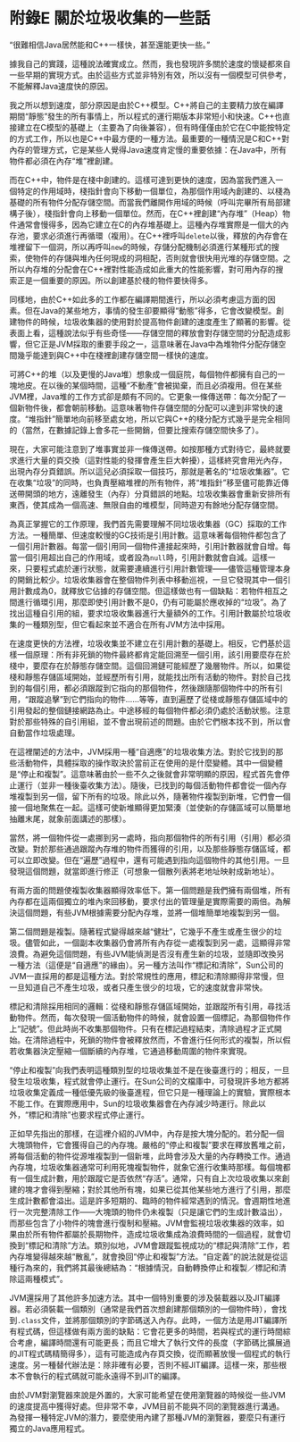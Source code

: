 # 附錄E 關於垃圾收集的一些話


“很難相信Java居然能和C++一樣快，甚至還能更快一些。”

據我自己的實踐，這種說法確實成立。然而，我也發現許多關於速度的懷疑都來自一些早期的實現方式。由於這些方式並非特別有效，所以沒有一個模型可供參考，不能解釋Java速度快的原因。

我之所以想到速度，部分原因是由於C++模型。C++將自己的主要精力放在編譯期間“靜態”發生的所有事情上，所以程式的運行期版本非常短小和快速。C++也直接建立在C模型的基礎上（主要為了向後兼容），但有時僅僅由於它在C中能按特定的方式工作，所以也是C++中最方便的一種方法。最重要的一種情況是C和C++對內存的管理方式，它是某些人覺得Java速度肯定慢的重要依據：在Java中，所有物件都必須在內存“堆”裡創建。

而在C++中，物件是在棧中創建的。這樣可達到更快的速度，因為當我們進入一個特定的作用域時，棧指針會向下移動一個單位，為那個作用域內創建的、以棧為基礎的所有物件分配存儲空間。而當我們離開作用域的時候（呼叫完畢所有局部建構子後），棧指針會向上移動一個單位。然而，在C++裡創建“內存堆”（Heap）物件通常會慢得多，因為它建立在C的內存堆基礎上。這種內存堆實際是一個大的內存池，要求必須進行再循環（複用）。在C++裡呼叫`delete`以後，釋放的內存會在堆裡留下一個洞，所以再呼叫`new`的時候，存儲分配機制必須進行某種形式的搜索，使物件的存儲與堆內任何現成的洞相配，否則就會很快用光堆的存儲空間。之所以內存堆的分配會在C++裡對性能造成如此重大的性能影響，對可用內存的搜索正是一個重要的原因。所以創建基於棧的物件要快得多。

同樣地，由於C++如此多的工作都在編譯期間進行，所以必須考慮這方面的因素。但在Java的某些地方，事情的發生卻要顯得“動態”得多，它會改變模型。創建物件的時候，垃圾收集器的使用對於提高物件創建的速度產生了顯著的影響。從表面上看，這種說法似乎有些奇怪——存儲空間的釋放會對存儲空間的分配造成影響，但它正是JVM採取的重要手段之一，這意味著在Java中為堆物件分配存儲空間幾乎能達到與C++中在棧裡創建存儲空間一樣快的速度。

可將C++的堆（以及更慢的Java堆）想象成一個庭院，每個物件都擁有自己的一塊地皮。在以後的某個時間，這種“不動產”會被拋棄，而且必須複用。但在某些JVM裡，Java堆的工作方式卻是頗有不同的。它更象一條傳送帶：每次分配了一個新物件後，都會朝前移動。這意味著物件存儲空間的分配可以達到非常快的速度。“堆指針”簡單地向前移至處女地，所以它與C++的棧分配方式幾乎是完全相同的（當然，在數據記錄上會多花一些開銷，但要比搜索存儲空間快多了）。

現在，大家可能注意到了堆事實並非一條傳送帶。如按那種方式對待它，最終就要求進行大量的頁交換（這對性能的發揮會產生巨大幹擾），這樣終究會用光內存，出現內存分頁錯誤。所以這兒必須採取一個技巧，那就是著名的“垃圾收集器”。它在收集“垃圾”的同時，也負責壓縮堆裡的所有物件，將“堆指針”移至儘可能靠近傳送帶開頭的地方，遠離發生（內存）分頁錯誤的地點。垃圾收集器會重新安排所有東西，使其成為一個高速、無限自由的堆模型，同時遊刃有餘地分配存儲空間。

為真正掌握它的工作原理，我們首先需要理解不同垃圾收集器（GC）採取的工作方法。一種簡單、但速度較慢的GC技術是引用計數。這意味著每個物件都包含了一個引用計數器。每當一個引用同一個物件連接起來時，引用計數器就會自增。每當一個引用超出自己的作用域，或者設為`null`時，引用計數就會自減。這樣一來，只要程式處於運行狀態，就需要連續進行引用計數管理——儘管這種管理本身的開銷比較少。垃圾收集器會在整個物件列表中移動巡視，一旦它發現其中一個引用計數成為0，就釋放它佔據的存儲空間。但這樣做也有一個缺點：若物件相互之間進行循環引用，那麼即使引用計數不是0，仍有可能屬於應收掉的“垃圾”。為了找出這種自引用的組，要求垃圾收集器進行大量額外的工作。引用計數屬於垃圾收集的一種類別型，但它看起來並不適合在所有JVM方法中採用。

在速度更快的方法裡，垃圾收集並不建立在引用計數的基礎上。相反，它們基於這樣一個原理：所有非死鎖的物件最終都肯定能回溯至一個引用，該引用要麼存在於棧中，要麼存在於靜態存儲空間。這個回溯鏈可能經歷了幾層物件。所以，如果從棧和靜態存儲區域開始，並經歷所有引用，就能找出所有活動的物件。對於自己找到的每個引用，都必須跟蹤到它指向的那個物件，然後跟隨那個物件中的所有引用，“跟蹤追擊”到它們指向的物件……等等，直到遍歷了從棧或靜態存儲區域中的引用發起的整個鏈接網路為止。中途移經的每個物件都必須仍處於活動狀態。注意對於那些特殊的自引用組，並不會出現前述的問題。由於它們根本找不到，所以會自動當作垃圾處理。

在這裡闡述的方法中，JVM採用一種“自適應”的垃圾收集方法。對於它找到的那些活動物件，具體採取的操作取決於當前正在使用的是什麼變體。其中一個變體是“停止和複製”。這意味著由於一些不久之後就會非常明顯的原因，程式首先會停止運行（並非一種後臺收集方法）。隨後，已找到的每個活動物件都會從一個內存堆複製到另一個，留下所有的垃圾。除此以外，隨著物件複製到新堆，它們會一個接一個地聚焦在一起。這樣可使新堆顯得更加緊湊（並使新的存儲區域可以簡單地抽離末尾，就象前面講述的那樣）。

當然，將一個物件從一處挪到另一處時，指向那個物件的所有引用（引用）都必須改變。對於那些通過跟蹤內存堆的物件而獲得的引用，以及那些靜態存儲區域，都可以立即改變。但在“遍歷”過程中，還有可能遇到指向這個物件的其他引用。一旦發現這個問題，就當即進行修正（可想象一個散列表將老地址映射成新地址）。

有兩方面的問題使複製收集器顯得效率低下。第一個問題是我們擁有兩個堆，所有內存都在這兩個獨立的堆內來回移動，要求付出的管理量是實際需要的兩倍。為解決這個問題，有些JVM根據需要分配內存堆，並將一個堆簡單地複製到另一個。

第二個問題是複製。隨著程式變得越來越“健壯”，它幾乎不產生或產生很少的垃圾。儘管如此，一個副本收集器仍會將所有內存從一處複製到另一處，這顯得非常浪費。為避免這個問題，有些JVM能偵測是否沒有產生新的垃圾，並隨即改換另一種方法（這便是“自適應”的緣由）。另一種方法叫作“標記和清除”，Sun公司的JVM一直採用的都是這種方法。對於常規性的應用，標記和清除顯得非常慢，但一旦知道自己不產生垃圾，或者只產生很少的垃圾，它的速度就會非常快。

標記和清除採用相同的邏輯：從棧和靜態存儲區域開始，並跟蹤所有引用，尋找活動物件。然而，每次發現一個活動物件的時候，就會設置一個標記，為那個物件作上“記號”。但此時尚不收集那個物件。只有在標記過程結束，清除過程才正式開始。在清除過程中，死鎖的物件會被釋放然而，不會進行任何形式的複製，所以假若收集器決定壓縮一個斷續的內存堆，它通過移動周圍的物件來實現。

“停止和複製”向我們表明這種類別型的垃圾收集並不是在後臺進行的；相反，一旦發生垃圾收集，程式就會停止運行。在Sun公司的文檔庫中，可發現許多地方都將垃圾收集定義成一種低優先級的後臺進程，但它只是一種理論上的實驗，實際根本不能工作。在實際應用中，Sun的垃圾收集器會在內存減少時運行。除此以外，“標記和清除”也要求程式停止運行。

正如早先指出的那樣，在這裡介紹的JVM中，內存是按大塊分配的。若分配一個大塊頭物件，它會獲得自己的內存塊。嚴格的“停止和複製”要求在釋放舊堆之前，將每個活動的物件從源堆複製到一個新堆，此時會涉及大量的內存轉換工作。通過內存塊，垃圾收集器通常可利用死塊複製物件，就象它進行收集時那樣。每個塊都有一個生成計數，用於跟蹤它是否依然“存活”。通常，只有自上次垃圾收集以來創建的塊才會得到壓縮；對於其他所有塊，如果已從其他某些地方進行了引用，那麼生成計數都會溢出。這是許多短期的、臨時的物件經常遇到的情況。會週期性地進行一次完整清除工作——大塊頭的物件仍未複製（只是讓它們的生成計數溢出），而那些包含了小物件的塊會進行復制和壓縮。JVM會監視垃圾收集器的效率，如果由於所有物件都屬於長期物件，造成垃圾收集成為浪費時間的一個過程，就會切換到“標記和清除”方法。類別似地，JVM會跟蹤監視成功的“標記與清除”工作，若內存堆變得越來越“散亂”，就會換回“停止和複製”方法。“自定義”的說法就是從這種行為來的，我們將其最後總結為：“根據情況，自動轉換停止和複製／標記和清除這兩種模式”。

JVM還採用了其他許多加速方法。其中一個特別重要的涉及裝載器以及JIT編譯器。若必須裝載一個類別（通常是我們首次想創建那個類別的一個物件時），會找到`.class`文件，並將那個類別的字節碼送入內存。此時，一個方法是用JIT編譯所有程式碼，但這樣做有兩方面的缺點：它會花更多的時間，若與程式的運行時間綜合考慮，編譯時間還有可能更長；而且它增大了執行文件的長度（字節碼比擴展過的JIT程式碼精簡得多），這有可能造成內存頁交換，從而顯著放慢一個程式的執行速度。另一種替代辦法是：除非確有必要，否則不經JIT編譯。這樣一來，那些根本不會執行的程式碼就可能永遠得不到JIT的編譯。

由於JVM對瀏覽器來說是外置的，大家可能希望在使用瀏覽器的時候從一些JVM的速度提高中獲得好處。但非常不幸，JVM目前不能與不同的瀏覽器進行溝通。為發揮一種特定JVM的潛力，要麼使用內建了那種JVM的瀏覽器，要麼只有運行獨立的Java應用程式。
